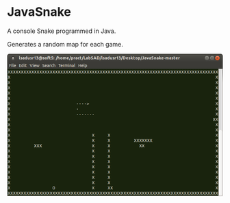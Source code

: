 # JavaSnake

A console Snake programmed in Java.

Generates a random map for each game.

![Image of Snake](/snake.png)
